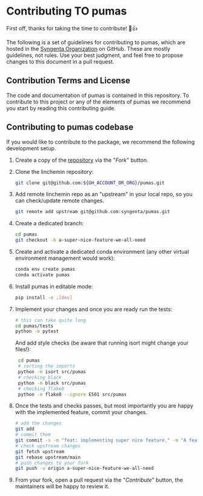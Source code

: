 # Contributing TO pumas

First off, thanks for taking the time to contribute! :tada::+1:

The following is a set of guidelines for contributing to pumas, which are hosted in the [Syngenta Organization](https://github.com/syngenta) on GitHub.
These are mostly guidelines, not rules. Use your best judgment, and feel free to propose changes to this document in a pull request.

## Contribution Terms and License

The code and documentation of pumas is contained in this repository. To contribute
to this project or any of the elements of pumas we recommend you start by reading this
contributing guide.

## Contributing to pumas codebase

If you would like to contribute to the package, we recommend the following development setup.

1. Create a copy of the [repository](https://github.com/syngenta/pumas) via the "_Fork_" button.

2. Clone the linchemin repository:

    ```sh
    git clone git@github.com:${GH_ACCOUNT_OR_ORG}/pumas.git
    ```

3. Add remote linchemin repo as an "upstream" in your local repo, so you can check/update remote changes.

   ```sh
   git remote add upstream git@github.com:syngenta/pumas.git
   ```

4. Create a dedicated branch:

    ```sh
    cd pumas
    git checkout -b a-super-nice-feature-we-all-need
    ```

5. Create and activate a dedicated conda environment (any other virtual environment management would work):

    ```sh
    conda env create pumas
    conda activate pumas
    ```

6. Install pumas in editable mode:

    ```sh
    pip install -e .[dev]
    ```

7. Implement your changes and once you are ready run the tests:

    ```sh
    # this can take quite long
    cd pumas/tests
    python -m pytest
    ```

   And add style checks (be aware that running isort might change your files!):
   ```sh
    cd pumas
    # sorting the imports
    python -m isort src/pumas
    # checking black
    python -m black src/pumas
    # checking flake8
    python -m flake8 --ignore E501 src/pumas
    ```

8. Once the tests and checks passes, but most importantly you are happy with the implemented feature, commit your changes.

    ```sh
    # add the changes
    git add
    # commit them
    git commit -s -m "feat: implementing super nice feature." -m "A feature we all need."
    # check upstream changes
    git fetch upstream
    git rebase upstream/main
    # push changes to your fork
    git push -u origin a-super-nice-feature-we-all-need
    ```

9. From your fork, open a pull request via the "_Contribute_" button, the maintainers will be happy to review it.
